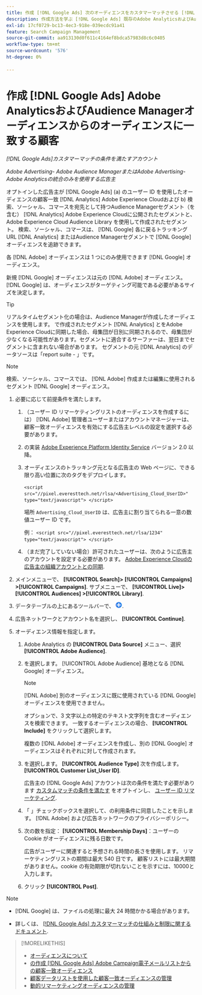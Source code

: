 ```yaml
---
title: 作成 [!DNL Google Ads] 次のオーディエンスをカスタマーマッチさせる [!DNL Adobe] audiences
description: 作成方法を学ぶ [!DNL Google Ads] 既存のAdobe AnalyticsおよびAudience Managerオーディエンスのオーディエンスに一致する顧客。
exl-id: 17cf0729-bc13-4ec3-918e-039ecdc91a41
feature: Search Campaign Management
source-git-commit: aa913130d0f611c4164ef8bdca57983d8c6c0405
workflow-type: tm+mt
source-wordcount: '576'
ht-degree: 0%

---
```


# 作成 [!DNL Google Ads] Adobe AnalyticsおよびAudience Managerオーディエンスからのオーディエンスに一致する顧客

*[!DNL Google Ads]カスタマーマッチの条件を満たすアカウント*

*Adobe Advertising- Adobe Audience ManagerまたはAdobe Advertising- Adobe Analyticsの統合のみを使用する広告主*

オプトインした広告主が [!DNL Google Ads] (a) のユーザー ID を使用したオーディエンスの顧客一致 [!DNL Analytics] Adobe Experience Cloudおよび b) 検索、ソーシャル、コマースを宛先として持つAudience Managerセグメント（を含む） [!DNL Analytics] Adobe Experience Cloudに公開されたセグメントと、Adobe Experience Cloud Audience Library を使用して作成されたセグメント。 検索、ソーシャル、コマースは、 [!DNL Google] 各に戻るトラッキング URL [!DNL Analytics] またはAudience Managerセグメントで [!DNL Google] オーディエンスを追跡できます。

各 [!DNL Adobe] オーディエンスは 1 つにのみ使用できます [!DNL Google] オーディエンス。

新規 [!DNL Google] オーディエンスは元の [!DNL Adobe] オーディエンス。 [!DNL Google] は、オーディエンスがターゲティング可能である必要があるサイズを決定します。

>[!TIP]
>
>リアルタイムセグメント化の場合は、Audience Managerが作成したオーディエンスを使用します。 で作成されたセグメント [!DNL Analytics] とをAdobe Experience Cloudに同期した場合、母集団が日別に同期されるので、母集団が少なくなる可能性があります。セグメントに適合するサーファーは、翌日までセグメントに含まれない場合があります。 セグメントの元 [!DNL Analytics] のデータソースは「report suite - 」です。

>[!NOTE]
>
>検索、ソーシャル、コマースでは、 [!DNL Adobe] 作成または編集に使用されるセグメント [!DNL Google] オーディエンス。

1. 必要に応じて前提条件を満たします。

   1. （ユーザー ID リマーケティングリストのオーディエンスを作成するには） [!DNL Adobe] 管理者ユーザーまたはアカウントマネージャーは、顧客一致オーディエンスを有効にする広告主レベルの設定を選択する必要があります。

   1. の実装 [Adobe Experience Platform Identity Service](https://experienceleague.adobe.com/docs/id-service/using/home.html) バージョン 2.0 以降。

   1. オーディエンスのトラッキング元となる広告主の Web ページに、できる限り高い位置に次のタグをデプロイします。

      `<script src="//pixel.everesttech.net/rlsa/<Advertising_Cloud_UserID>" type="text/javascript"> </script>`

      場所 `Advertising_Cloud_UserID` は、広告主に割り当てられる一意の数値ユーザー ID です。

      例： `<script src="//pixel.everesttech.net/rlsa/1234" type="text/javascript"> </script>`

   1. （まだ完了していない場合）許可されたユーザーは、次のように広告主のアカウントを設定する必要があります。 [Adobe Experience Cloudの広告主の組織アカウントとの同期](/help/search-social-commerce/admin/sync-adobe-audiences.md).

1. メインメニューで、 **[!UICONTROL Search]> [!UICONTROL Campaigns] >[!UICONTROL Campaigns]**. サブメニューで、 **[!UICONTROL Live]> [!UICONTROL Audiences] >[!UICONTROL Library]**.

1. データテーブルの上にあるツールバーで、 ![作成](/help/search-social-commerce/assets/add.png "作成").

1. 広告ネットワークとアカウント名を選択し、 **[!UICONTROL Continue]**.

1. オーディエンス情報を指定します。

   1. Adobe Analytics の **[!UICONTROL Data Source]** メニュー、選択 **[!UICONTROL Adobe Audience]**.

   1. を選択します。 [!UICONTROL Adobe Audience] 基地となる [!DNL Google] オーディエンス。

      >[!NOTE]
      >
      >[!DNL Adobe] 別のオーディエンスに既に使用されている [!DNL Google] オーディエンスを使用できません。

      オプションで、3 文字以上の特定のテキスト文字列を含むオーディエンスを検索できます。 一致するオーディエンスの場合、 **[!UICONTROL Include]** をクリックして選択します。

      複数の [!DNL Adobe] オーディエンスを作成し、別の [!DNL Google] オーディエンスはそれぞれに対して作成されます。

   1. を選択します。 **[!UICONTROL Audience Type]** 次を作成します。 **[!UICONTROL Customer List_User ID]**.

      広告主の [!DNL Google Ads] アカウントは次の条件を満たす必要があります [カスタムマッチの条件を満たす](https://support.google.com/adspolicy/answer/6299717) をオプトインし、 [ユーザー ID リマーケティング](https://support.google.com/google-ads/answer/9199250).

   1. 「 」チェックボックスを選択して、の利用条件に同意したことを示します。 [!DNL Adobe] および広告ネットワークのプライバシーポリシー。

   1. 次の数を指定： **[!UICONTROL Membership Days]**：ユーザーの Cookie がオーディエンスに残る日数です。

      広告がユーザーに関連すると予想される時間の長さを使用します。 リマーケティングリストの期間は最大 540 日です。 顧客リストには最大期間がありません。cookie の有効期限が切れないことを示すには、10000と入力します。

   1. クリック **[!UICONTROL Post]**.

>[!NOTE]
>
>* [!DNL Google] は、ファイルの処理に最大 24 時間かかる場合があります。
>
>* 詳しくは、 [[!DNL Google Ads] カスタマーマッチの仕組みと制限に関するドキュメント](https://support.google.com/displayvideo/answer/9539301).

>[!MORELIKETHIS]
>
>* [オーディエンスについて](audience-about.md)
>* [の作成 [!DNL Google Ads] Adobe Campaign電子メールリストからの顧客一致オーディエンス](google-audience-from-campaign-email-list.md)
>* [顧客データリストを使用した顧客一致オーディエンスの管理](audience-from-customer-data-list.md)
>* [動的リマーケティングオーディエンスの管理](audience-dynamic-remarketing-manage.md)
